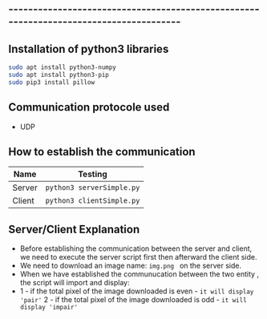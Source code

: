 
## --------------------------------------------------------------------------------------
## Installation of python3 libraries
```sh
sudo apt install python3-numpy
sudo apt install python3-pip
sudo pip3 install pillow
```
## Communication protocole used 
- UDP

## How to establish the communication 

| Name | Testing|
| ------ | ------ |
| Server | ``` python3 serverSimple.py ``` |
| Client | ``` python3 clientSimple.py ``` |

## Server/Client Explanation
- Before establishing the communication between the server and client, we need to execute
the server script first then afterward the client side.
- We need to download an image name: `img.png ` on the server side.
- When we have established the communucation between the two entity , the script will import and display:
- 1 - if the total pixel of the image downloaded is even - `it will display 'pair'`
2 - if the total pixel of the image downloaded is odd - `it will display 'impair'`
